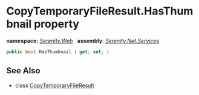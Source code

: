 # CopyTemporaryFileResult.HasThumbnail property
**namespace:** *[Serenity.Web](../../README.md#serenity.web-namespace)*   **assembly**: *[Serenity.Net.Services](../../README.md)*

```csharp
public bool HasThumbnail { get; set; }
```

## See Also

* class [CopyTemporaryFileResult](../CopyTemporaryFileResult.md)